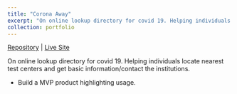 ```yaml
---
title: "Corona Away"
excerpt: "On online lookup directory for covid 19. Helping individuals locate nearest test centers and get basic information/contact the institutions.<br/><img src='/images/500x300.png'>"
collection: portfolio
---
```


[Repository](https://github.com/simandebvu/corona-away/) |
[Live Site](https://raw.githack.com/simandebvu/corona-away/develop/index.html) 

On online lookup directory for covid 19. Helping individuals locate nearest test centers and get basic information/contact the institutions.

- Build a MVP product highlighting usage.




